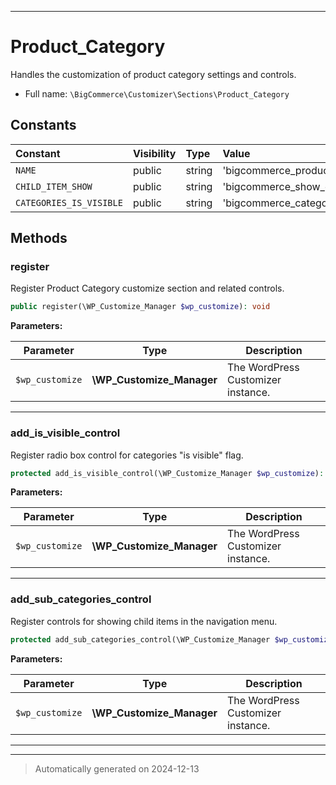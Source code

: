 ***

# Product_Category

Handles the customization of product category settings and controls.



* Full name: `\BigCommerce\Customizer\Sections\Product_Category`


## Constants

| Constant | Visibility | Type | Value |
|:---------|:-----------|:-----|:------|
|`NAME`|public|string|&#039;bigcommerce_product_categories&#039;|
|`CHILD_ITEM_SHOW`|public|string|&#039;bigcommerce_show_child_items&#039;|
|`CATEGORIES_IS_VISIBLE`|public|string|&#039;bigcommerce_categories_is_visible&#039;|


## Methods


### register

Register Product Category customize section and related controls.

```php
public register(\WP_Customize_Manager $wp_customize): void
```








**Parameters:**

| Parameter | Type | Description |
|-----------|------|-------------|
| `$wp_customize` | **\WP_Customize_Manager** | The WordPress Customizer instance. |





***

### add_is_visible_control

Register radio box control for categories "is visible" flag.

```php
protected add_is_visible_control(\WP_Customize_Manager $wp_customize): void
```








**Parameters:**

| Parameter | Type | Description |
|-----------|------|-------------|
| `$wp_customize` | **\WP_Customize_Manager** | The WordPress Customizer instance. |





***

### add_sub_categories_control

Register controls for showing child items in the navigation menu.

```php
protected add_sub_categories_control(\WP_Customize_Manager $wp_customize): void
```








**Parameters:**

| Parameter | Type | Description |
|-----------|------|-------------|
| `$wp_customize` | **\WP_Customize_Manager** | The WordPress Customizer instance. |





***


***
> Automatically generated on 2024-12-13
